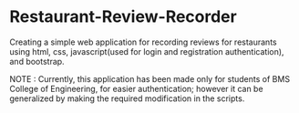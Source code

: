 # Restaurant-Review-Recorder
Creating a simple web application for recording reviews for restaurants using html, css, javascript(used for login and registration authentication), and bootstrap.

NOTE : Currently, this application has been made only for students of BMS College of Engineering, for easier authentication; however it can be generalized by making the required modification in the scripts.
